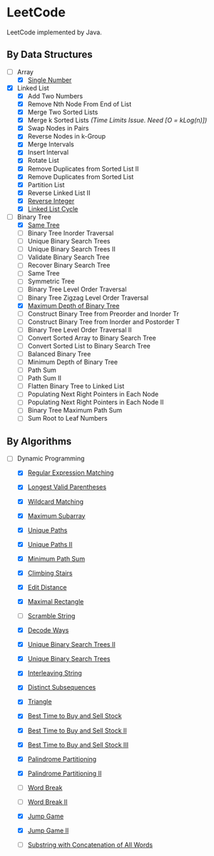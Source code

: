 # LeetCode

LeetCode implemented by Java.

## By Data Structures
- [ ] Array
	- [x] [Single Number](./arrays/Single_Number.md)

- [x] Linked List
	- [x] Add Two Numbers
	- [x] Remove Nth Node From End of List
	- [x] Merge Two Sorted Lists
	- [x] Merge k Sorted Lists *_(Time Limits Issue. Need [O = kLog(n)])_*
	- [x] Swap Nodes in Pairs
	- [x] Reverse Nodes in k-Group
	- [x] Merge Intervals
	- [x] Insert Interval
	- [x] Rotate List
	- [x] Remove Duplicates from Sorted List II
	- [x] Remove Duplicates from Sorted List
	- [x] Partition List
	- [x] Reverse Linked List II
	- [x] [Reverse Integer](./linkedlist/Reverse_Integer.md)
	- [x] [Linked List Cycle](./linkedlist/Linked_List_Cycle.md)
- [ ] Binary Tree
	- [x] [Same Tree](./tree/Same_Tree.md)
	- [ ] Binary Tree Inorder Traversal
	- [ ] Unique Binary Search Trees
	- [ ] Unique Binary Search Trees II
	- [ ] Validate Binary Search Tree
	- [ ] Recover Binary Search Tree
	- [ ] Same Tree
	- [ ] Symmetric Tree
	- [ ] Binary Tree Level Order Traversal
	- [ ] Binary Tree Zigzag Level Order Traversal
	- [x] [Maximum Depth of Binary Tree](./tree/Maximum_Depth_of_Binary_Tree.md)
	- [ ] Construct Binary Tree from Preorder and Inorder Tr
	- [ ] Construct Binary Tree from Inorder and Postorder T
	- [ ] Binary Tree Level Order Traversal II
	- [ ] Convert Sorted Array to Binary Search Tree
	- [ ] Convert Sorted List to Binary Search Tree
	- [ ] Balanced Binary Tree
	- [ ] Minimum Depth of Binary Tree
	- [ ] Path Sum
	- [ ] Path Sum II
	- [ ] Flatten Binary Tree to Linked List
	- [ ] Populating Next Right Pointers in Each Node
	- [ ] Populating Next Right Pointers in Each Node II
	- [ ] Binary Tree Maximum Path Sum
	- [ ] Sum Root to Leaf Numbers

## By Algorithms
- [ ] Dynamic Programming
	- [x] [Regular Expression Matching](./DP/Regular_Expression_Matching.md)
	- [x] [Longest Valid Parentheses](./DP/Longest_Valid_Parentheses.md)
	- [x] [Wildcard Matching](./DP/Wildcard_Matching.md)
	- [x] [Maximum Subarray](./DP/Maximum_Subarray.md)
	- [x] [Unique Paths](./DP/Unique_Paths.md)
	- [x] [Unique Paths II](./DP/Unique_Paths_II.md)
	- [x] [Minimum Path Sum](./DP/Minimum_Path_Sum.md)
	- [x] [Climbing Stairs](./DP/Climbing_Stairs.md)
	- [x] [Edit Distance](./DP/Edit_Distance.md)
	- [x] [Maximal Rectangle](./DP/Maximal_Rectangle.md)
	- [ ] [Scramble String](./DP/Scramble_String.md)
	- [x] [Decode Ways](./DP/Decode_Ways.md)
	- [x] [Unique Binary Search Trees II](./DP/Unique_Binary_Search_Trees_II.md)
	- [x] [Unique Binary Search Trees](./DP/Unique_Binary_Search_Trees.md)
	- [x] [Interleaving String](./DP/Interleaving_String.md)
	- [x] [Distinct Subsequences](./DP/Distinct_Subsequences.md)
	- [x] [Triangle](./DP/Triangle.md)
	- [x] [Best Time to Buy and Sell Stock](./DP/Best_Time_to_Buy_and_Sell_Stock.md)
	- [x] [Best Time to Buy and Sell Stock II](./DP/Best_Time_to_Buy_and_Sell_Stock_II.md)
	- [x] [Best Time to Buy and Sell Stock III](./DP/Best_Time_to_Buy_and_Sell_Stock_III.md)
	- [x] [Palindrome Partitioning](./DP/Palindrome_Partition.md)
	- [x] [Palindrome Partitioning II](./DP/Palindrome_Partition_II.md)
	- [ ] [Word Break](./DP/Word_Break.md)
	- [ ] [Word Break II](./DP/Word_Break_II.md)
	- [x] [Jump Game](./DP/Jump_Game.md)
	- [x] [Jump Game II](./DP/Jump_Game_II.md)
	- [ ] [Substring with Concatenation of All Words](./DP/Substring_with_Concatenation_of_All_Words.md)

